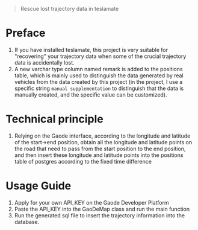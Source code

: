 > Rescue lost trajectory data in teslamate

# Preface
1. If you have installed teslamate, this project is very suitable for "recovering" your trajectory data when some of the crucial trajectory data is accidentally lost.
2. A new varchar type column named remark is added to the positions table, which is mainly used to distinguish the data generated by real vehicles from the data created by this project (in the project, I use a specific string `manual supplementation` to distinguish that the data is manually created, and the specific value can be customized).

# Technical principle
1. Relying on the Gaode interface, according to the longitude and latitude of the start->end position, obtain all the longitude and latitude points on the road that need to pass from the start position to the end position, and then insert these longitude and latitude points into the positions table of postgres according to the fixed time difference

# Usage Guide
1. Apply for your own API_KEY on the Gaode Developer Platform
2. Paste the API_KEY into the GaoDeMap class and run the main function
3. Run the generated sql file to insert the trajectory information into the database.
